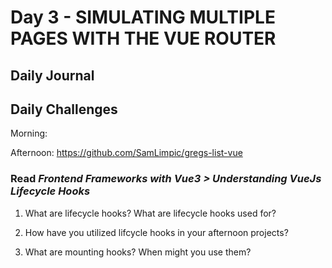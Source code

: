 # Day 3 - SIMULATING MULTIPLE PAGES WITH THE VUE ROUTER

## Daily Journal


## Daily Challenges

Morning: 

Afternoon: https://github.com/SamLimpic/gregs-list-vue

### Read *Frontend Frameworks with Vue3 > Understanding VueJs Lifecycle Hooks*

1. What are lifecycle hooks? What are lifecycle hooks used for?

2. How have you utilized lifcycle hooks in your afternoon projects?

3. What are mounting hooks? When might you use them?

